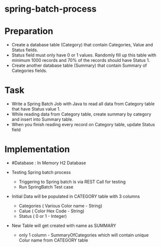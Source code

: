 # spring-batch-process

# Preparation
- Create a database table (Category) that contain Categories, Value and Status fields.
- Status field must only have 0 or 1 values. Randomly fill up this table with minimum 1000 records and 70% of the
records should have Status 1.
- Create another database table (Summary) that contain Summary of Categories fields.

# Task

- Write a Spring Batch Job with Java to read all data from Category table that have Status value 1.
- While reading data from Category table, create summary by category and insert into Summary table.
- When you finish reading every record on Category table, update Status field


# Implementation

- #Database : In Memory H2 Database
- Testing Spring batch process
   - Triggering to Spring batch is via REST Call for testing
   - Run SpringBatch Test case

- Initial Data will be populated in CATEGORY table with 3 columns 
   - Categories ( Various Color name - String)
   - Calue ( Color Hex Code - String)
   - Status ( 0 or 1 - Integer)

- New Table will get created with name as SUMMARY
  - only 1 column -   SummaryOfCategories which will contain unique Colur name from CATEGORY table 

